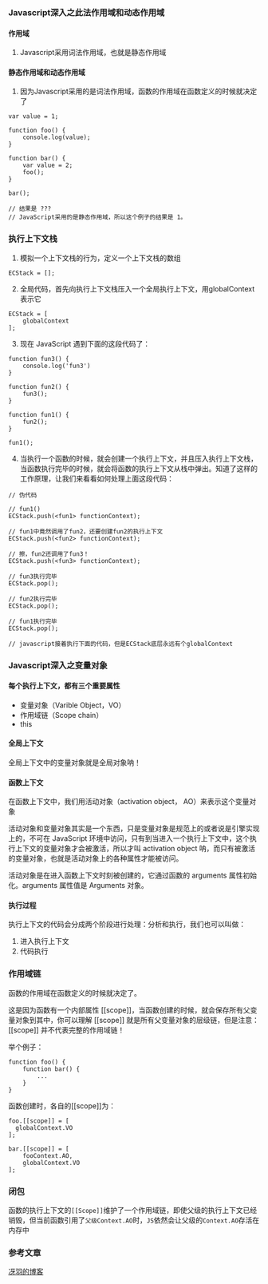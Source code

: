 ### Javascript深入之此法作用域和动态作用域

#### 作用域
1. Javascript采用词法作用域，也就是静态作用域


#### 静态作用域和动态作用域
1.  因为Javascript采用的是词法作用域，函数的作用域在函数定义的时候就决定了
```
var value = 1;

function foo() {
    console.log(value);
}

function bar() {
    var value = 2;
    foo();
}

bar();

// 结果是 ???
// JavaScript采用的是静态作用域，所以这个例子的结果是 1。
```

### 执行上下文栈
1. 模拟一个上下文栈的行为，定义一个上下文栈的数组
```
ECStack = [];
```
2. 全局代码，首先向执行上下文栈压入一个全局执行上下文，用globalContext表示它
```
ECStack = [
    globalContext
];
```
3. 现在 JavaScript 遇到下面的这段代码了：
```
function fun3() {
    console.log('fun3')
}

function fun2() {
    fun3();
}

function fun1() {
    fun2();
}

fun1();
```
4. 当执行一个函数的时候，就会创建一个执行上下文，并且压入执行上下文栈，当函数执行完毕的时候，就会将函数的执行上下文从栈中弹出。知道了这样的工作原理，让我们来看看如何处理上面这段代码：
```
// 伪代码

// fun1()
ECStack.push(<fun1> functionContext);

// fun1中竟然调用了fun2，还要创建fun2的执行上下文
ECStack.push(<fun2> functionContext);

// 擦，fun2还调用了fun3！
ECStack.push(<fun3> functionContext);

// fun3执行完毕
ECStack.pop();

// fun2执行完毕
ECStack.pop();

// fun1执行完毕
ECStack.pop();

// javascript接着执行下面的代码，但是ECStack底层永远有个globalContext
```

### Javascript深入之变量对象
#### 每个执行上下文，都有三个重要属性
* 变量对象（Varible Object，VO）
* 作用域链（Scope chain）
* this

#### 全局上下文
全局上下文中的变量对象就是全局对象呐！
#### 函数上下文
在函数上下文中，我们用活动对象（activation object， AO）来表示这个变量对象

活动对象和变量对象其实是一个东西，只是变量对象是规范上的或者说是引擎实现上的，不可在 JavaScript 环境中访问，只有到当进入一个执行上下文中，这个执行上下文的变量对象才会被激活，所以才叫 activation object 呐，而只有被激活的变量对象，也就是活动对象上的各种属性才能被访问。

活动对象是在进入函数上下文时刻被创建的，它通过函数的 arguments 属性初始化。arguments 属性值是 Arguments 对象。

#### 执行过程
执行上下文的代码会分成两个阶段进行处理：分析和执行，我们也可以叫做：
1. 进入执行上下文
2. 代码执行


### 作用域链
函数的作用域在函数定义的时候就决定了。

这是因为函数有一个内部属性 [[scope]]，当函数创建的时候，就会保存所有父变量对象到其中，你可以理解 [[scope]] 就是所有父变量对象的层级链，但是注意：[[scope]] 并不代表完整的作用域链！

举个例子：
```
function foo() {
    function bar() {
        ...
    }
}
```

函数创建时，各自的[[scope]]为：
```
foo.[[scope]] = [
  globalContext.VO
];

bar.[[scope]] = [
    fooContext.AO,
    globalContext.VO
];
```

### 闭包
函数的执行上下文的`[[Scope]]`维护了一个作用域链，即使父级的执行上下文已经销毁，但当前函数引用了`父级Context.AO`时，`JS`依然会让父级的`Context.AO`存活在内存中


### 参考文章
[冴羽的博客](https://github.com/mqyqingfeng/Blog)